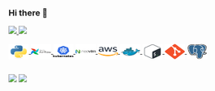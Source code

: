 ### Hi there 👋

 <div>
  <a href="https://github.com/strachan">
  <img height="220em" src="https://github-readme-stats.vercel.app/api?username=strachan&show_icons=true&theme=dracula&include_all_commits=true&count_private=true"/>
  <img height="220em" src="https://github-readme-stats.vercel.app/api/top-langs/?username=strachan&langs_count=5&theme=dracula"/>
</div>
<div style="display: inline_block"><br>
  <img align="center" alt="Strachan-Python" height="30" width="40" src="https://raw.githubusercontent.com/devicons/devicon/master/icons/python/python-original.svg">
  <img align="center" alt="Strachan-Airflow" height="30" width="40" src="https://raw.githubusercontent.com/devicons/devicon/master/icons/apacheairflow/apacheairflow-original-wordmark.svg">
  <img align="center" alt="Strachan-Kubernetes" height="30" width="40" src="https://raw.githubusercontent.com/devicons/devicon/master/icons/kubernetes/kubernetes-original-wordmark.svg">
  <img align="center" alt="Strachan-Neovim" height="30" width="40" src="https://raw.githubusercontent.com/devicons/devicon/master/icons/neovim/neovim-original-wordmark.svg">
  <img align="center" alt="Strachan-AWS" height="30" width="40" src="https://raw.githubusercontent.com/devicons/devicon/master/icons/amazonwebservices/amazonwebservices-original-wordmark.svg">
  <img align="center" alt="Strachan-Docker" height="30" width="40" src="https://raw.githubusercontent.com/devicons/devicon/master/icons/docker/docker-original.svg">
  <img align="center" alt="Strachan-Bash" height="30" width="40" src="https://raw.githubusercontent.com/devicons/devicon/master/icons/bash/bash-original.svg">
  <img align="center" alt="Strachan-Git" height="30" width="40" src="https://raw.githubusercontent.com/devicons/devicon/master/icons/git/git-original.svg">
  <img align="center" alt="Strachan-Postgresql" height="30" width="40" src="https://raw.githubusercontent.com/devicons/devicon/master/icons/postgresql/postgresql-original.svg">
</div>
  
##
 
<div> 
  <a href = "mailto:guilhermestrachan@gmail.com"><img src="https://img.shields.io/badge/-Gmail-%23333?style=for-the-badge&logo=gmail&logoColor=white" target="_blank"></a>
  <a href="https://www.linkedin.com/in/guilhermestrachan" target="_blank"><img src="https://img.shields.io/badge/-LinkedIn-%230077B5?style=for-the-badge&logo=linkedin&logoColor=white" target="_blank"></a>
</div>
